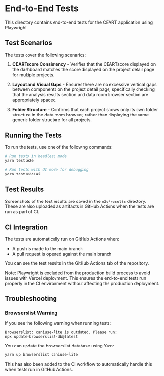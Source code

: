 # End-to-End Tests

This directory contains end-to-end tests for the CEART application using Playwright.

## Test Scenarios

The tests cover the following scenarios:

1. **CEARTscore Consistency** - Verifies that the CEARTscore displayed on the dashboard matches the score displayed on the project detail page for multiple projects.

2. **Layout and Visual Gaps** - Ensures there are no excessive vertical gaps between components on the project detail page, specifically checking that the analysis results section and data room browser section are appropriately spaced.

3. **Folder Structure** - Confirms that each project shows only its own folder structure in the data room browser, rather than displaying the same generic folder structure for all projects.

## Running the Tests

To run the tests, use one of the following commands:

```bash
# Run tests in headless mode
yarn test:e2e

# Run tests with UI mode for debugging
yarn test:e2e:ui
```

## Test Results

Screenshots of the test results are saved in the `e2e/results` directory. These are also uploaded as artifacts in GitHub Actions when the tests are run as part of CI.

## CI Integration

The tests are automatically run on GitHub Actions when:

- A push is made to the main branch
- A pull request is opened against the main branch

You can see the test results in the GitHub Actions tab of the repository.

Note: Playwright is excluded from the production build process to avoid issues with Vercel deployment. This ensures the end-to-end tests run properly in the CI environment without affecting the production deployment.

## Troubleshooting

### Browserslist Warning

If you see the following warning when running tests:

```
Browserslist: caniuse-lite is outdated. Please run:
npx update-browserslist-db@latest
```

You can update the browserslist database using Yarn:

```bash
yarn up browserslist caniuse-lite
```

This has also been added to the CI workflow to automatically handle this when tests run in GitHub Actions.
